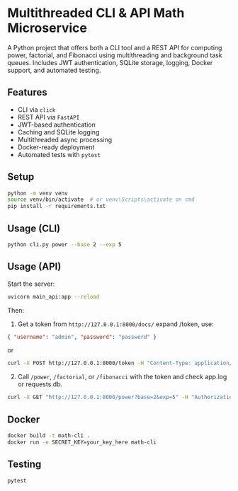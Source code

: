 # Multithreaded CLI & API Math Microservice

A Python project that offers both a CLI tool and a REST API for computing power, factorial, and Fibonacci using multithreading and background task queues. Includes JWT authentication, SQLite storage, logging, Docker support, and automated testing.

## Features
- CLI via `click`
- REST API via `FastAPI`
- JWT-based authentication
- Caching and SQLite logging
- Multithreaded async processing
- Docker-ready deployment
- Automated tests with `pytest`


## Setup
```bash
python -m venv venv
source venv/bin/activate  # or venv\Scripts\activate on cmd
pip install -r requirements.txt
```


## Usage (CLI)
```bash
python cli.py power --base 2 --exp 5
```


## Usage (API)
Start the server:
```bash
uvicorn main_api:app --reload
```

Then:
1. Get a token from `http://127.0.0.1:8000/docs/` expand /token, use:
```json
{ "username": "admin", "password": "password" }
```
or

```bash
curl -X POST http://127.0.0.1:8000/token -H "Content-Type: application/json" -d "{\"username\":\"admin\",\"password\":\"password\"}"
```


2. Call `/power`, `/factorial`, or `/fibonacci` with the token and check app.log or requests.db.

```bash
curl -X GET "http://127.0.0.1:8000/power?base=2&exp=5" -H "Authorization: Bearer YOUR_TOKEN_HERE"
```


## Docker
```bash
docker build -t math-cli .
docker run -e SECRET_KEY=your_key_here math-cli
```

## Testing
```bash
pytest
```
